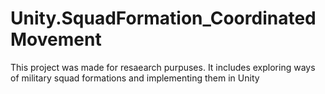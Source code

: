 # Unity.SquadFormation_CoordinatedMovement
This project was made for resaearch purpuses. It includes exploring ways of military squad formations and implementing them in Unity

